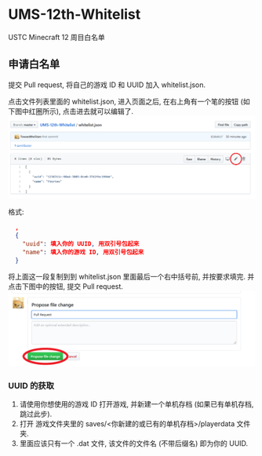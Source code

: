 # UMS-12th-Whitelist

USTC Minecraft 12 周目白名单

## 申请白名单

提交 Pull request, 将自己的游戏 ID 和 UUID 加入 whitelist.json.



点击文件列表里面的 whitelist.json, 进入页面之后, 在右上角有一个笔的按钮 (如下图中红圈所示), 点击进去就可以编辑了.
![help](./helper.png)

格式:

```json
  ,
  {
    "uuid": 填入你的 UUID, 用双引号包起来
    "name": 填入你的游戏 ID, 用双引号包起来
  }
```
将上面这一段复制到到 whitelist.json 里面最后一个右中括号前, 并按要求填完. 并点击下图中的按钮, 提交 Pull request.
![helper_pr](helper_pr.png)


### UUID 的获取

1. 请使用你想使用的游戏 ID 打开游戏, 并新建一个单机存档 (如果已有单机存档, 跳过此步).
2. 打开 游戏文件夹里的 saves/<你新建的或已有的单机存档>/playerdata 文件夹.
3. 里面应该只有一个 .dat 文件, 该文件的文件名 (不带后缀名) 即为你的 UUID.
